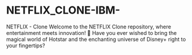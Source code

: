 # NETFLIX_CLONE-IBM-
NETFLIX - Clone  Welcome to the NETFLIX Clone repository, where entertainment meets innovation! 🚀  Have you ever wished to bring the magical world of Hotstar and the enchanting universe of Disney+ right to your fingertips? 

